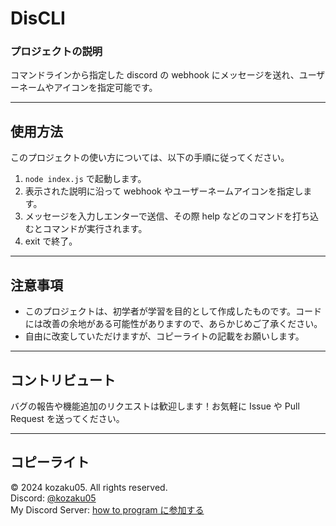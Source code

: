 # DisCLI

### プロジェクトの説明

コマンドラインから指定した discord の webhook にメッセージを送れ、ユーザーネームやアイコンを指定可能です。

---

## 使用方法

このプロジェクトの使い方については、以下の手順に従ってください。

1. `node index.js` で起動します。
2. 表示された説明に沿って webhook やユーザーネームアイコンを指定します。
3. メッセージを入力しエンターで送信、その際 help などのコマンドを打ち込むとコマンドが実行されます。
4. exit で終了。

---

## 注意事項

- このプロジェクトは、初学者が学習を目的として作成したものです。コードには改善の余地がある可能性がありますので、あらかじめご了承ください。
- 自由に改変していただけますが、コピーライトの記載をお願いします。

---

## コントリビュート

バグの報告や機能追加のリクエストは歓迎します！お気軽に Issue や Pull Request を送ってください。

---

## コピーライト

© 2024 kozaku05. All rights reserved.  
Discord: [@kozaku05](https://discord.com/users/962165673742717014)  
My Discord Server: [how to program に参加する](https://discord.gg/tfyqW3CNZh)
